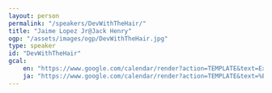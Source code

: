 ```yaml
---
layout: person
permalink: "/speakers/DevWithTheHair/"
title: "Jaime Lopez Jr@Jack Henry"
ogp: "/assets/images/ogp/DevWithTheHair.jpg"
type: speaker
id: "DevWithTheHair"
gcal:
    en: "https://www.google.com/calendar/render?action=TEMPLATE&text=Explain+the+Value+of+DevRel+by+Writing+Narratives&dates=20230311T154000/20230311T161000&location=%E3%80%92220-0004+Kanagawa%2C+Yokohama%2C+Nishi+Ward%2C+Kitasaiwai%2C+2+Chome%E2%88%925%E2%88%9215+%E3%83%97%E3%83%AC%E3%83%9F%E3%82%A2%E6%A8%AA%E6%B5%9C%E8%A5%BF%E5%8F%A3%E3%83%93%E3%83%AB+4F&trp=true&details=https%3A%2F%2Fyokohama-2023.devrelcon.dev%2Fspeakers%2FDevWithTheHair%2F&trp=undefined&trp=true&sprop="
    ja: "https://www.google.com/calendar/render?action=TEMPLATE&text=%E7%89%A9%E8%AA%9E%E3%82%92%E6%9B%B8%E3%81%8F%E3%81%93%E3%81%A8%E3%81%A7%E3%80%81DevRel%E3%81%AE%E4%BE%A1%E5%80%A4%E3%82%92%E8%AA%AC%E6%98%8E%E3%81%99%E3%82%8B&dates=20230311T154000/20230311T161000&location=%E3%80%92220-0004+Kanagawa%2C+Yokohama%2C+Nishi+Ward%2C+Kitasaiwai%2C+2+Chome%E2%88%925%E2%88%9215+%E3%83%97%E3%83%AC%E3%83%9F%E3%82%A2%E6%A8%AA%E6%B5%9C%E8%A5%BF%E5%8F%A3%E3%83%93%E3%83%AB+4F&trp=true&details=https%3A%2F%2Fyokohama-2023.devrelcon.dev%2Fspeakers%2FDevWithTheHair%2F&trp=undefined&trp=true&sprop="
---
```

